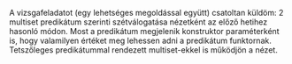 A vizsgafeladatot (egy lehetséges megoldással együtt) csatoltan küldöm: 2 multiset predikátum szerinti szétválogatása nézetként az előző hetihez hasonló módon. Most a predikátum megjelenik konstruktor paraméterként is, hogy valamilyen értéket meg lehessen adni a predikátum funktornak. Tetszőleges predikátummal rendezett multiset-ekkel is működjön a nézet.